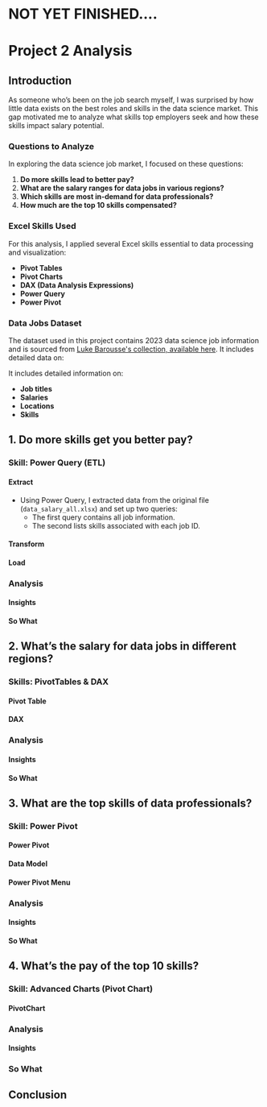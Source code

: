 
# NOT YET FINISHED....
# Project 2 Analysis

## Introduction

As someone who’s been on the job search myself, I was surprised by how little data exists on the best roles and skills in the data science market. This gap motivated me to analyze what skills top employers seek and how these skills impact salary potential.

### Questions to Analyze

In exploring the data science job market, I focused on these questions:

1. **Do more skills lead to better pay?**
2. **What are the salary ranges for data jobs in various regions?**
3. **Which skills are most in-demand for data professionals?**
4. **How much are the top 10 skills compensated?**

### Excel Skills Used

For this analysis, I applied several Excel skills essential to data processing and visualization:

- **Pivot Tables**
- **Pivot Charts**
- **DAX (Data Analysis Expressions)**
- **Power Query**
- **Power Pivot**

### Data Jobs Dataset

The dataset used in this project contains 2023 data science job information and is sourced from
[Luke Barousse's collection, available here](Datasets). It includes detailed data on:

It includes detailed information on:

- **Job titles**
- **Salaries**
- **Locations**
- **Skills**

## 1. Do more skills get you better pay?

### Skill: Power Query (ETL)

#### Extract

- Using Power Query, I extracted data from the original file (`data_salary_all.xlsx`) and set up two queries:
    - The first query contains all job information.
    - The second lists skills associated with each job ID.

#### Transform

#### Load

### Analysis

#### Insights

#### So What

## 2. What’s the salary for data jobs in different regions?

### Skills: PivotTables & DAX

#### Pivot Table

#### DAX

### Analysis

#### Insights

#### **So What**

## 3. What are the top skills of data professionals?

### Skill: Power Pivot

#### Power Pivot

#### Data Model

#### Power Pivot Menu

### Analysis

#### Insights

#### So What

## 4. What’s the pay of the top 10 skills?

### Skill: Advanced Charts (Pivot Chart)

#### PivotChart

### Analysis

#### Insights

### So What

## Conclusion
